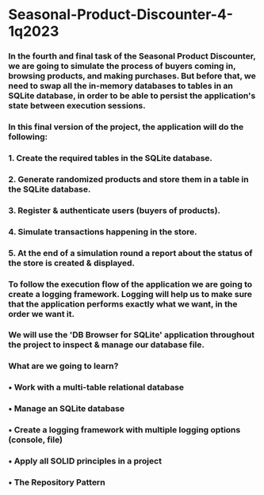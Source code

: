 # Seasonal-Product-Discounter-4-1q2023

### In the fourth and final task of the Seasonal Product Discounter, we are going to simulate the process of buyers coming in, browsing products, and making purchases. But before that, we need to swap all the in-memory databases to tables in an SQLite database, in order to be able to persist the application's state between execution sessions.

### In this final version of the project, the application will do the following:
### 1.	Create the required tables in the SQLite database.
### 2.	Generate randomized products and store them in a table in the SQLite database.
### 3.	Register & authenticate users (buyers of products).
### 4.	Simulate transactions happening in the store.
### 5.	At the end of a simulation round a report about the status of the store is created & displayed.

### To follow the execution flow of the application we are going to create a logging framework. Logging will help us to make sure that the application performs exactly what we want, in the order we want it.

### We will use the 'DB Browser for SQLite' application throughout the project to inspect & manage our database file.

### What are we going to learn?
### •	Work with a multi-table relational database
### •	Manage an SQLite database
### •	Create a logging framework with multiple logging options (console, file)
### •	Apply all SOLID principles in a project
### •	The Repository Pattern
